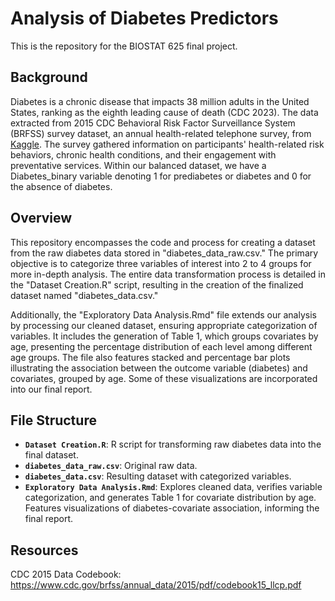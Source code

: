 # Analysis of Diabetes Predictors
This is the repository for the BIOSTAT 625 final project.
## Background
Diabetes is a chronic disease that impacts 38 million adults in the United States, ranking as the eighth leading cause of death (CDC 2023). The data extracted from 2015 CDC Behavioral Risk Factor Surveillance System (BRFSS) survey dataset, an annual health-related telephone survey, from [Kaggle](https://www.kaggle.com/datasets/alexteboul/diabetes-health-indicators-dataset). The survey gathered information on participants' health-related risk behaviors, chronic health conditions, and their engagement with preventative services. Within our balanced dataset, we have a Diabetes_binary variable denoting 1 for prediabetes or diabetes and 0 for the absence of diabetes.

## Overview

This repository encompasses the code and process for creating a dataset from the raw diabetes data stored in "diabetes_data_raw.csv." The primary objective is to categorize three variables of interest into 2 to 4 groups for more in-depth analysis. The entire data transformation process is detailed in the "Dataset Creation.R" script, resulting in the creation of the finalized dataset named "diabetes_data.csv."

Additionally, the "Exploratory Data Analysis.Rmd" file extends our analysis by processing our cleaned dataset, ensuring appropriate categorization of variables. It includes the generation of Table 1, which groups covariates by age, presenting the percentage distribution of each level among different age groups. The file also features stacked and percentage bar plots illustrating the association between the outcome variable (diabetes) and covariates, grouped by age. Some of these visualizations are incorporated into our final report.

## File Structure

- **`Dataset Creation.R`**: R script for transforming raw diabetes data into the final dataset.
- **`diabetes_data_raw.csv`**: Original raw data.
- **`diabetes_data.csv`**: Resulting dataset with categorized variables.
- **`Exploratory Data Analysis.Rmd`**: Explores cleaned data, verifies variable categorization, and generates Table 1 for covariate distribution by age. Features visualizations of diabetes-covariate association, informing the final report.

## Resources
CDC 2015 Data Codebook: https://www.cdc.gov/brfss/annual_data/2015/pdf/codebook15_llcp.pdf
